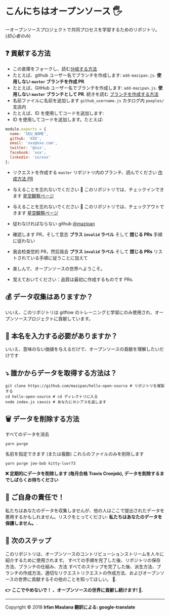# こんにちはオープンソース 🖐️

一オープンソースプロジェクトで共同プロセスを学習するためのリポジトリ。(_初心者のみ_)

## ❓ 貢献する方法

- この倉庫をフォークし、読む[分岐する方法](https://help.github.com/articles/fork-a-repo/)
- たとえば、github ユーザー名でブランチを作成します: `add-mazipan.js`. **使用しない `master` ブランチを作成 PR**.
- たとえば、GitHub ユーザー名でブランチを作成します: `add-mazipan.js`. **使用しない `master` ブランチとして PR**. 続きを読む [ブランチを作成する方法](https://help.github.com/articles/creating-and-deleting-branches-within-your-repository/)
- 名前ファイルに名前を追加します `github_username.js` カタログ内 `peoples/` 支店内
- たとえば、ID を使用してコードを追加します:
- ID を使用してコードを追加します。たとえば:

```js
module.exports = {
  name: 'SEU_NOME',
  github: 'XXX',
  email: 'xxx@xxx.com',
  twitter: '@xxx',
  facebook: 'xxx',
  linkedin: 'in/xxx'
};
```

- リクエストを作成する `master` リポジトリ内のブランチ、読んでください [作成方法 PR](https://help.github.com/articles/creating-a-pull-request/)

- 与えることを忘れないでください 🌟 このリポジトリでは、チェックインできます [星空観察ページ](https://github.com/mazipan/hello-open-source/stargazers)
- 与えることを忘れないでください 🌟 このリポジトリでは、チェックアウトできます [星空観察ページ](https://github.com/mazipan/hello-open-source/stargazers)

- 従わなければならない github [@mazipan](https://github.com/mazipan)
- 確認します PR，そして意志 **プラス `invalid` ラベル** そして **閉じる PRs** 手順に従わない
- 我会检查您的 PR，然后我会 **プラス `invalid` ラベル** そして **閉じる PRs** リストされている手順に従うことに加えて
- 楽しんで、オープンソースの世界へようこそ。
- 覚えておいてください：品質は最初に作成するものです PRs.

## 💰 データ収集はありますか？

いいえ、このリポジトリは gitflow のトレーニングと学習にのみ使用され、オープンソースプロジェクトに貢献しています。

## 🥶 本名を入力する必要がありますか？

いいえ、意味のない価値を与えるだけで、オープンソースの貢献を理解したいだけです

## ⤵️ 誰かからデータを取得する方法は？

```shell
git clone https://github.com/mazipan/hello-open-source # リポジトリを複製する
cd hello-open-source # cd ディレクトリに入る
node index.js caxvis # あなたにカシアスを返します
```

## 🗑️ データを削除する方法

すべてのデータを消去

```shell
yarn purge
```

名前を指定できます (または複数) これらのファイルのみを削除します

```shell
yarn purge joe-bob kitty-luvr73
```

**❌ 定期的にデータを削除します (毎月合格 Travis Cronjob), データを削除するまでしばらくお待ちください**

## 🙈 ご自身の責任で！

私たちはあなたのデータを収集しませんが、他の人はここで提出されたデータを悪用するかもしれません。リスクをとってください: **私たちはあなたのデータを保護しません。**.

## 🚶 次のステップ

このリポジトリは、オープンソースのコントリビューションストリームを人々に紹介するために使用されます。
すべての手順を完了した後、リポジトリの保存方法、ブランチの仕組み、方法
すべてのステップを完了した後、派生方法、ブランチの作成方法、適切なリクエストリクエストの作成方法、およびオープンソースの世界に貢献するその他のことを知ってほしい。 🥳.

**👉 ここでやめないで！ 、オープンソースの世界に貢献し続けます! 🙏.**

---

Copyright © 2018 **Irfan Maulana 翻訳による: google-translate**
